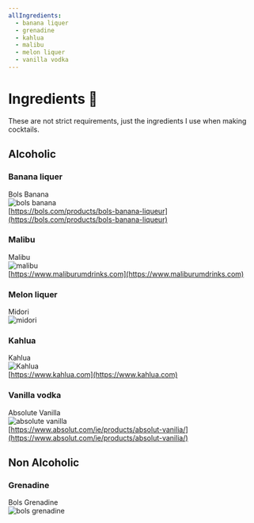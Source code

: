 ```yaml
---
allIngredients:
  - banana liquer
  - grenadine
  - kahlua
  - malibu
  - melon liquer
  - vanilla vodka
---
```


# Ingredients :page_with_curl:

These are not strict requirements, just the ingredients I use when making cocktails.

## Alcoholic

### Banana liquer

Bols Banana  
![bols banana](/images/ingredients/bols-banana.jpg)  
[https://bols.com/products/bols-banana-liqueur](https://bols.com/products/bols-banana-liqueur)

### Malibu

Malibu  
![malibu](/images/ingredients/malibu.jpg)  
[https://www.maliburumdrinks.com](https://www.maliburumdrinks.com)

### Melon liquer

Midori  
![midori](/images/ingredients/midori.jpg)

### Kahlua

Kahlua  
![Kahlua](/images/ingredients/kahlua.jpg)  
[https://www.kahlua.com](https://www.kahlua.com)

### Vanilla vodka

Absolute Vanilla  
![absolute vanilla](/images/ingredients/absolute-vanilla.jpg)  
[https://www.absolut.com/ie/products/absolut-vanilia/](https://www.absolut.com/ie/products/absolut-vanilia/)

## Non Alcoholic

### Grenadine

Bols Grenadine  
![bols grenadine](/images/ingredients/bols-grenadine.jpg)  